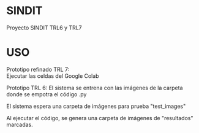 # SINDIT
Proyecto SINDIT TRL6 y TRL7


# USO
Prototipo refinado TRL 7:  
Ejecutar las celdas del Google Colab


Prototipo TRL 6:
El sistema se entrena con las imágenes de la carpeta donde se empotra el código .py

El sistema espera una carpeta de imágenes para prueba "test_images"

Al ejecutar el código, se genera una carpeta de imágenes de "resultados" marcadas.
